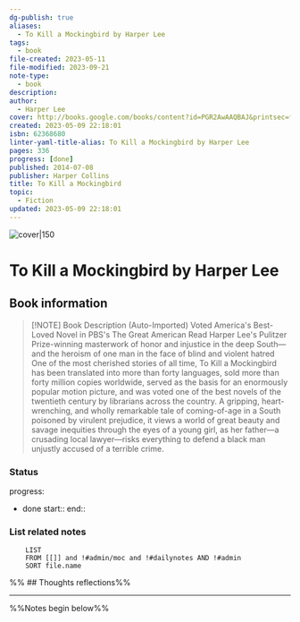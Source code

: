 ```yaml
---
dg-publish: true
aliases:
  - To Kill a Mockingbird by Harper Lee
tags:
  - book
file-created: 2023-05-11
file-modified: 2023-09-21
note-type:
  - book
description: 
author:
  - Harper Lee
cover: http://books.google.com/books/content?id=PGR2AwAAQBAJ&printsec=frontcover&img=1&zoom=1&edge=curl&source=gbs_api
created: 2023-05-09 22:18:01
isbn: 62368680
linter-yaml-title-alias: To Kill a Mockingbird by Harper Lee
pages: 336
progress: [done]
published: 2014-07-08
publisher: Harper Collins
title: To Kill a Mockingbird
topic:
  - Fiction
updated: 2023-05-09 22:18:01
---
```


![cover|150](http://books.google.com/books/content?id=PGR2AwAAQBAJ&printsec=frontcover&img=1&zoom=1&edge=curl&source=gbs_api)

# To Kill a Mockingbird by Harper Lee

## Book information

> [!NOTE] Book Description (Auto-Imported)
> Voted America's Best-Loved Novel in PBS's The Great American Read Harper Lee's Pulitzer Prize-winning masterwork of honor and injustice in the deep South—and the heroism of one man in the face of blind and violent hatred One of the most cherished stories of all time, To Kill a Mockingbird has been translated into more than forty languages, sold more than forty million copies worldwide, served as the basis for an enormously popular motion picture, and was voted one of the best novels of the twentieth century by librarians across the country. A gripping, heart-wrenching, and wholly remarkable tale of coming-of-age in a South poisoned by virulent prejudice, it views a world of great beauty and savage inequities through the eyes of a young girl, as her father—a crusading local lawyer—risks everything to defend a black man unjustly accused of a terrible crime.

### Status

progress:
  - done
start::
end::

### List related notes

```dataview
	LIST
	FROM [[]] and !#admin/moc and !#dailynotes AND !#admin
	SORT file.name
```

%% ## Thoughts reflections%%

---
%%Notes begin below%%

##
